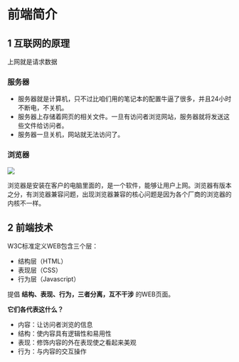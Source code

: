 # 前端简介

## 1 互联网的原理

上网就是请求数据

### 服务器

- 服务器就是计算机，只不过比咱们用的笔记本的配置牛逼了很多，并且24小时不断电，不关机。
- 服务器上存储着网页的相关文件。一旦有访问者浏览网站，服务器就将发送这些文件给访问者。
- 服务器一旦关机，网站就无法访问了。

### 浏览器

![](index_files/browsers.png)

浏览器是安装在客户的电脑里面的，是一个软件，能够让用户上网。浏览器有版本之分，有浏览器兼容问题，出现浏览器兼容的核心问题是因为各个厂商的浏览器的内核不一样。

## 2 前端技术

W3C标准定义WEB包含三个层：

- 结构层（HTML）
- 表现层（CSS）
- 行为层（Javascript）

提倡 **结构、表现、行为，三者分离，互不干涉** 的WEB页面。

**它们各代表这什么？**

- 内容：让访问者浏览的信息
- 结构：使内容具有逻辑性和易用性
- 表现：修饰内容的外在表现使之看起来美观
- 行为：与内容的交互操作
